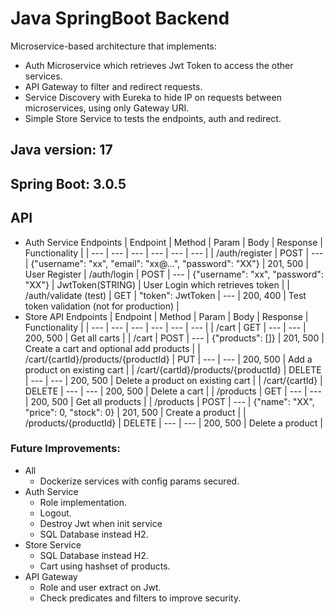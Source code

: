 # Java SpringBoot Backend

Microservice-based architecture that implements:
- Auth Microservice which retrieves Jwt Token to access the other services.
- API Gateway to filter and redirect requests.
- Service Discovery with Eureka to hide IP on requests between microservices, using only Gateway URI.
- Simple Store Service to tests the endpoints, auth and redirect.


## Java version: 17
## Spring Boot: 3.0.5


## API
- Auth Service Endpoints
| Endpoint | Method | Param | Body | Response | Functionality |
| --- | --- | --- | --- | --- | --- |
| /auth/register | POST | --- | {"username": "xx", "email": "xx@...", "password": "XX"} | 201, 500 | User Register
| /auth/login | POST | --- | {"username": "xx", "password": "XX"} | JwtToken(STRING) | User Login which retrieves token |
| /auth/validate (test) | GET | "token": JwtToken | --- | 200, 400 | Test token validation (not for production) |
- Store API Endpoints
| Endpoint | Method | Param | Body | Response | Functionality |
| --- | --- | --- | --- | --- | --- |
| /cart | GET | --- | --- | 200, 500 | Get all carts |
| /cart | POST | --- | {"products": []} | 201, 500 | Create a cart and optional add products |
| /cart/{cartId}/products/{productId} | PUT | --- | --- | 200, 500 | Add a product on existing cart |
| /cart/{cartId}/products/{productId} | DELETE | --- | --- | 200, 500 | Delete a product on existing cart |
| /cart/{cartId} | DELETE | --- | --- | 200, 500 | Delete a cart |
| /products | GET | --- | --- | 200, 500 | Get all products |
| /products | POST | --- | {"name": "XX", "price": 0, "stock": 0} | 201, 500 | Create a product |
| /products/{productId} | DELETE | --- | --- | 200, 500 | Delete a product |


### Future Improvements:
- All
    - Dockerize services with config params secured.
- Auth Service
    - Role implementation.
    - Logout.
    - Destroy Jwt when init service
    - SQL Database instead H2.
- Store Service
    - SQL Database instead H2.
    - Cart using hashset of products.
- API Gateway
    - Role and user extract on Jwt.
    - Check predicates and filters to improve security.